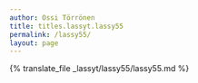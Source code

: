 ```yaml
---
author: Ossi Törrönen
title: titles.lassyt.lassy55
permalink: /lassy55/
layout: page
---
```

{% translate_file _lassyt/lassy55/lassy55.md %}